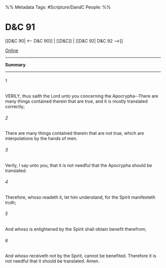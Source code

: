 %% Metadata
Tags: #Scripture/DandC
People: 
%%
# D&C 91
[[D&C 90| <-- D&C 90]] | [[D&C]] | [[D&C 92| D&C 92 -->]]

[Online](https://churchofjesuschrist.org/study/scriptures/dc-testament/dc/91?lang=eng)

---
__Summary__



---
###### 1
VERILY, thus saith the Lord unto you concerning the Apocrypha--There are many things contained therein that are true, and it is mostly translated correctly;
###### 2
There are many things contained therein that are not true, which are interpolations by the hands of men.
###### 3
Verily, I say unto you, that it is not needful that the Apocrypha should be translated.
###### 4
Therefore, whoso readeth it, let him understand, for the Spirit manifesteth truth;
###### 5
And whoso is enlightened by the Spirit shall obtain benefit therefrom;
###### 6
And whoso receiveth not by the Spirit, cannot be benefited. Therefore it is not needful that it should be translated. Amen.




